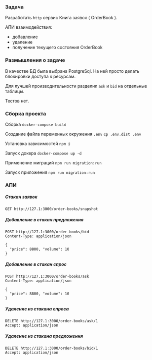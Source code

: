 ### Задача
Разработать `http` сервис Книга заявок ( OrderBook ). 

АПИ взаимодействия:
- добавление
- удаление
- получение текущего состояния OrderBook

### Размышления о задаче
В качестве БД была выбрана PostgreSql. На ней просто делать блокировки доступа к ресурсам.

Для лучшей производительности разделил `ask` и `bid` на отдельные таблицы.

Тестов нет.


### Сборка проекта

Сборка
`docker-compose build`

Создание файла переменных окружения `.env`
`cp .env.dist .env`

Установка зависимостей
`npm i`

Запуск докера
`docker-compose up -d`

Применение миграций
`npm run migration:run`

Запуск приложения
`npm run migration:run`


### АПИ

##### Стакан заявок 
```
GET http://127.1:3000/order-books/snapshot
```

##### Добавление в стакан предложения
```
POST http://127.1:3000/order-books/bid
Content-Type: application/json

{
  "price": 8800, "volume": 10
}
```

##### Добавление в стакан спрос
```
POST http://127.1:3000/order-books/ask
Content-Type: application/json

{
  "price": 8800, "volume": 10
}
```

##### Удаление из стакана спроса 
```
DELETE http://127.1:3000/order-books/ask/1
Accept: application/json
```

##### Удаление из стакана предложения
```
DELETE http://127.1:3000/order-books/bid/1
Accept: application/json
```
